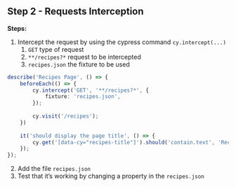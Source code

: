 ## Step 2 - Requests Interception

**Steps:**

1. Intercept the request by using the cypress command `cy.intercept(...)`
    1. `GET` type of request
    2. `**/recipes?*` request to be intercepted
    3. `recipes.json` the fixture to be used
```ts
describe('Recipes Page', () => {
    beforeEach(() => {
        cy.intercept('GET', '**/recipes?*', {
            fixture: 'recipes.json',
        });
        
        cy.visit('/recipes');
    })
    
    it('should display the page title', () => {
        cy.get('[data-cy="recipes-title"]').should('contain.text', 'Recipes');
    });
});
```
2. Add the file `recipes.json`
3. Test that it’s working by changing a property in the `recipes.json`
